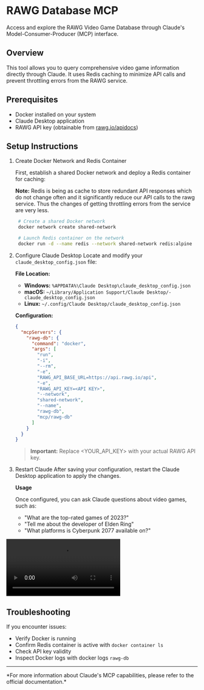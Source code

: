 # RAWG Database MCP

Access and explore the RAWG Video Game Database through Claude's Model-Consumer-Producer (MCP) interface.

## Overview

This tool allows you to query comprehensive video game information directly through Claude. It uses Redis caching to minimize API calls and prevent throttling errors from the RAWG service.

## Prerequisites

- Docker installed on your system
- Claude Desktop application
- RAWG API key (obtainable from [rawg.io/apidocs](https://rawg.io/apidocs))

## Setup Instructions

1.  Create Docker Network and Redis Container

    First, establish a shared Docker network and deploy a Redis container for caching:

    **Note:** Redis is being as cache to store redundant API responses which do not change often and it significantly reduce our API calls to the rawg service. Thus the changes of getting throttling errors from the service are very less.

    ```bash
     # Create a shared Docker network
     docker network create shared-network

     # Launch Redis container on the network
     docker run -d --name redis --network shared-network redis:alpine
    ```

2.  Configure Claude Desktop
    Locate and modify your `claude_desktop_config.json` file:

    **File Location:**

    - **Windows:** `%APPDATA%\Claude Desktop\claude_desktop_config.json`
    - **macOS:** `~/Library/Application Support/Claude Desktop/-claude_desktop_config.json`
    - **Linux:** `~/.config/Claude Desktop/claude_desktop_config.json`

    **Configuration:**

    ```json
    {
      "mcpServers": {
        "rawg-db": {
          "command": "docker",
          "args": [
            "run",
            "-i",
            "--rm",
            "-e",
            "RAWG_API_BASE_URL=https://api.rawg.io/api",
            "-e",
            "RAWG_API_KEY=<API KEY>",
            "--network",
            "shared-network",
            "--name",
            "rawg-db",
            "mcp/rawg-db"
          ]
        }
      }
    }
    ```

    > **Important:** Replace <YOUR_API_KEY> with your actual RAWG API key.

3.  Restart Claude
    After saving your configuration, restart the Claude Desktop application to apply the changes.

    **Usage**

    Once configured, you can ask Claude questions about video games, such as:

    - "What are the top-rated games of 2023?"
    - "Tell me about the developer of Elden Ring"
    - "What platforms is Cyberpunk 2077 available on?"

<video controls src="https://ja3-projects.s3.ap-south-1.amazonaws.com/rawg-db-mcp.mp4" title="demo"></video>

## Troubleshooting

If you encounter issues:

- Verify Docker is running
- Confirm Redis container is active with `docker container ls`
- Check API key validity
- Inspect Docker logs with docker logs `rawg-db`

<hr>
*For more information about Claude's MCP capabilities, please refer to the official documentation.*

